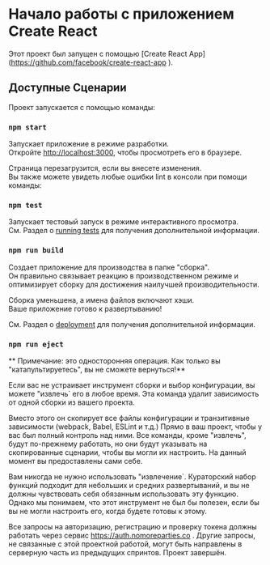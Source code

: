 # Начало работы с приложением Create React

Этот проект был запущен с помощью [Create React App] (https://github.com/facebook/create-react-app ).

## Доступные Сценарии

Проект запускается с помощью команды:

### `npm start`

Запускает приложение в режиме разработки.\
Откройте [http://localhost:3000](http://localhost:3000 ), чтобы просмотреть его в браузере.

Страница перезагрузится, если вы внесете изменения.\
Вы также можете увидеть любые ошибки lint в консоли при помощи команды:

### `npm test`

Запускает тестовый запуск в режиме интерактивного просмотра.\
См. Раздел о [running tests](https://facebook.github.io/create-react-app/docs/running-tests ) для получения дополнительной информации.

### `npm run build`

Создает приложение для производства в папке "сборка".\
Он правильно связывает реакцию в производственном режиме и оптимизирует сборку для достижения наилучшей производительности.

Сборка уменьшена, а имена файлов включают хэши.\
Ваше приложение готово к развертыванию!

См. Раздел о [deployment](https://facebook.github.io/create-react-app/docs/deployment ) для получения дополнительной информации.

### `npm run eject`

** Примечание: это односторонняя операция. Как только вы "катапультируетесь", вы не сможете вернуться!**

Если вас не устраивает инструмент сборки и выбор конфигурации, вы можете "извлечь` его в любое время. Эта команда удалит зависимость от одной сборки из вашего проекта.

Вместо этого он скопирует все файлы конфигурации и транзитивные зависимости (webpack, Babel, ESLint и т.д.) Прямо в ваш проект, чтобы у вас был полный контроль над ними. Все команды, кроме "извлечь", будут по-прежнему работать, но они будут указывать на скопированные сценарии, чтобы вы могли их настроить. На данный момент вы предоставлены сами себе.

Вам никогда не нужно использовать "извлечение`. Кураторский набор функций подходит для небольших и средних развертываний, и вы не должны чувствовать себя обязанным использовать эту функцию. Однако мы понимаем, что этот инструмент не был бы полезен, если бы вы не могли настроить его, когда будете готовы к этому.

Все запросы на авторизацию, регистрацию и проверку токена должны работать через сервис https://auth.nomoreparties.co . Другие запросы, не связанные с этой проектной работой, могут быть направлены в серверную часть из предыдущих спринтов.
Проект завершён.
